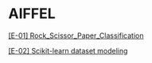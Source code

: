 # AIFFEL

[[E-01] Rock_Scissor_Paper_Classification](https://htmlpreview.github.io/?https://github.com/kongjeongbae/aiffel/blob/master/src/01/01_rock_scissor_paper_classification.html)


[[E-02] Scikit-learn dataset modeling](https://github.com/kongjeongbae/aiffel/blob/master/%5BE-02%5D%20Scikit-learn%20dataset%20modeling.ipynb)